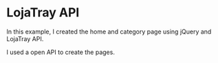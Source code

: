 # LojaTray API
In this example, I created the home and category page using jQuery and LojaTray API.

I used a open API to create the pages.




